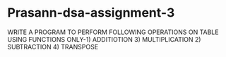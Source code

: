 # Prasann-dsa-assignment-3
WRITE A PROGRAM TO PERFORM FOLLOWING OPERATIONS ON TABLE USING FUNCTIONS ONLY-1) ADDITIOTION   3) MULTIPLICATION 2) SUBTRACTION 4) TRANSPOSE
